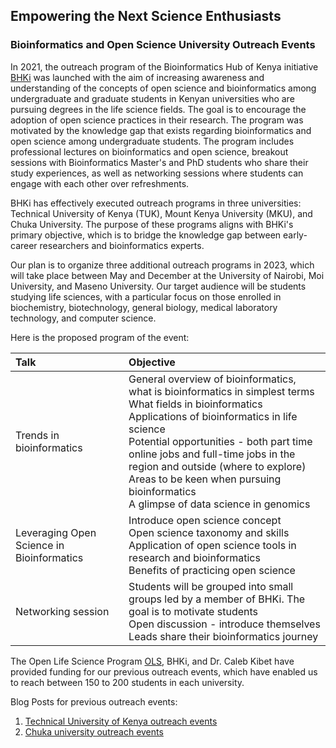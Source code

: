 ## Empowering the Next Science Enthusiasts
### Bioinformatics and Open Science University Outreach Events  

In 2021, the outreach program of the Bioinformatics Hub of Kenya initiative [BHKi](https://bhki.org/) was launched with the aim of increasing awareness and understanding of the concepts of open science and bioinformatics among undergraduate and graduate students in Kenyan universities who are pursuing degrees in the life science fields. The goal is to encourage the adoption of open science practices in their research. The program was motivated by the knowledge gap that exists regarding bioinformatics and open science among undergraduate students. The program includes professional lectures on bioinformatics and open science, breakout sessions with Bioinformatics Master's and PhD students who share their study experiences, as well as networking sessions where students can engage with each other over refreshments.

BHKi has effectively executed outreach programs in three universities: Technical University of Kenya (TUK), Mount Kenya University (MKU), and Chuka University. The purpose of these programs aligns with BHKi's primary objective, which is to bridge the knowledge gap between early-career researchers and bioinformatics experts.

Our plan is to organize three additional outreach programs in 2023, which will take place between May and December at the University of Nairobi, Moi University, and Maseno University. Our target audience will be students studying life sciences, with a particular focus on those enrolled in biochemistry, biotechnology, general biology, medical laboratory technology, and computer science.

Here is the proposed program of the event: 

| **Talk** | **Objective** | 
|:---------------------------------- |:------------------------------ | 
| Trends in bioinformatics | General overview of bioinformatics, what is bioinformatics in simplest terms <br/> What fields in bioinformatics <br/> Applications of bioinformatics in life science <br/> Potential opportunities - both part time online jobs and full-time jobs in the region and outside (where to explore) <br/> Areas to be keen when pursuing bioinformatics <br/> A glimpse of data science in genomics<br/> |
| Leveraging Open Science in Bioinformatics  | Introduce open science concept <br/> Open science taxonomy and skills <br/> Application of open science tools in research and bioinformatics <br/> Benefits of practicing open science |
| Networking session | Students will be grouped into small groups led by a member of BHKi. The goal is to motivate students <br/> Open discussion - introduce themselves <br/> Leads share their bioinformatics journey |


The Open Life Science Program  [OLS](https://openlifesci.org/), BHKi, and Dr. Caleb Kibet have provided funding for our previous outreach events, which have enabled us to reach between 150 to 200 students in each university.

Blog Posts for previous outreach events: <br/>
1. [Technical University of Kenya outreach events]() <br/>
2. [Chuka university outreach events]() <br/>



